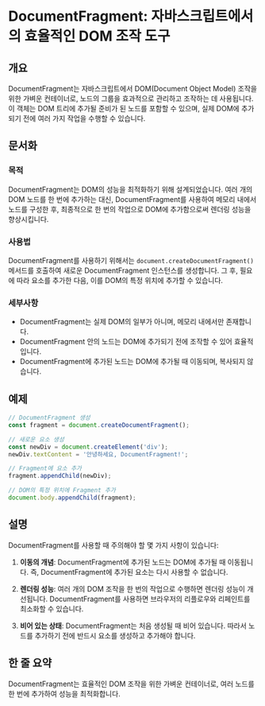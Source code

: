 <!--
Meta Description: # DocumentFragment: 자바스크립트에서의 효율적인 DOM 조작 도구 ## 개요 DocumentFragment는 자바스크립트에서 DOM(Document Object Model) 조작을 위한 가벼운 컨테이너로, 노드의 그룹을 효과적으로 관리하고 조작하는 데 사...
Meta Keywords: dom, documentfragment, documentfragment는, document, 노드를
-->

# DocumentFragment: 자바스크립트에서의 효율적인 DOM 조작 도구

## 개요
DocumentFragment는 자바스크립트에서 DOM(Document Object Model) 조작을 위한 가벼운 컨테이너로, 노드의 그룹을 효과적으로 관리하고 조작하는 데 사용됩니다. 이 객체는 DOM 트리에 추가될 준비가 된 노드를 포함할 수 있으며, 실제 DOM에 추가되기 전에 여러 가지 작업을 수행할 수 있습니다.

## 문서화
### 목적
DocumentFragment는 DOM의 성능을 최적화하기 위해 설계되었습니다. 여러 개의 DOM 노드를 한 번에 추가하는 대신, DocumentFragment를 사용하여 메모리 내에서 노드를 구성한 후, 최종적으로 한 번의 작업으로 DOM에 추가함으로써 렌더링 성능을 향상시킵니다.

### 사용법
DocumentFragment를 사용하기 위해서는 `document.createDocumentFragment()` 메서드를 호출하여 새로운 DocumentFragment 인스턴스를 생성합니다. 그 후, 필요에 따라 요소를 추가한 다음, 이를 DOM의 특정 위치에 추가할 수 있습니다.

### 세부사항
- DocumentFragment는 실제 DOM의 일부가 아니며, 메모리 내에서만 존재합니다.
- DocumentFragment 안의 노드는 DOM에 추가되기 전에 조작할 수 있어 효율적입니다.
- DocumentFragment에 추가된 노드는 DOM에 추가될 때 이동되며, 복사되지 않습니다.

## 예제
```javascript
// DocumentFragment 생성
const fragment = document.createDocumentFragment();

// 새로운 요소 생성
const newDiv = document.createElement('div');
newDiv.textContent = '안녕하세요, DocumentFragment!';

// Fragment에 요소 추가
fragment.appendChild(newDiv);

// DOM의 특정 위치에 Fragment 추가
document.body.appendChild(fragment);
```

## 설명
DocumentFragment를 사용할 때 주의해야 할 몇 가지 사항이 있습니다:

1. **이동의 개념**: DocumentFragment에 추가된 노드는 DOM에 추가될 때 이동됩니다. 즉, DocumentFragment에 추가된 요소는 다시 사용할 수 없습니다.
   
2. **렌더링 성능**: 여러 개의 DOM 조작을 한 번의 작업으로 수행하면 렌더링 성능이 개선됩니다. DocumentFragment를 사용하면 브라우저의 리플로우와 리페인트를 최소화할 수 있습니다.

3. **비어 있는 상태**: DocumentFragment는 처음 생성될 때 비어 있습니다. 따라서 노드를 추가하기 전에 반드시 요소를 생성하고 추가해야 합니다.

## 한 줄 요약
DocumentFragment는 효율적인 DOM 조작을 위한 가벼운 컨테이너로, 여러 노드를 한 번에 추가하여 성능을 최적화합니다.